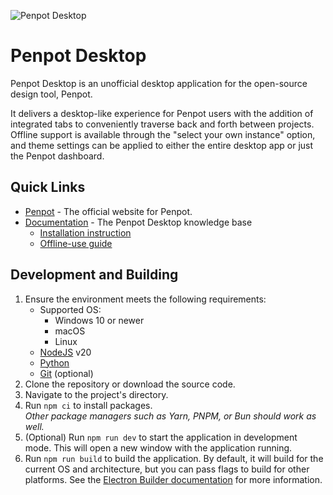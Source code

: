 ![Penpot Desktop](https://europe1.discourse-cdn.com/standard20/uploads/penpot/original/2X/b/bc6c290e4566bc12f8afa162bae80ffb20a7c7f5.jpeg)

# Penpot Desktop
Penpot Desktop is an unofficial desktop application for the open-source design tool, Penpot.

It delivers a desktop-like experience for Penpot users with the addition of integrated tabs to conveniently traverse back and forth between projects. Offline support is available through the "select your own instance" option, and theme settings can be applied to either the entire desktop app or just the Penpot dashboard.

## Quick Links
- [Penpot](https://penpot.app/) - The official website for Penpot.
- [Documentation](https://github.com/author-more/penpot-desktop/wiki) - The Penpot Desktop knowledge base
  - [Installation instruction](https://github.com/author-more/penpot-desktop/wiki/Installation)
  - [Offline-use guide](https://github.com/author-more/penpot-desktop/wiki/Self%E2%80%90hosting)

## Development and Building

1. Ensure the environment meets the following requirements:
    - Supported OS:
        - Windows 10 or newer
        - macOS
        - Linux
    - [NodeJS](https://nodejs.org/) v20
    - [Python](https://www.python.org/)
    - [Git](https://git-scm.com/) (optional)
1. Clone the repository or download the source code.
1. Navigate to the project's directory.
1. Run `npm ci` to install packages.  
   *Other package managers such as Yarn, PNPM, or Bun should work as well.*
1. (Optional) Run `npm run dev` to start the application in development mode. This will open a new window with the application running.
1. Run `npm run build` to build the application. By default, it will build for the current OS and architecture, but you can pass flags to build for other platforms. See the [Electron Builder documentation](https://www.electron.build/cli) for more information.